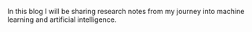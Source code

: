 In this blog I will be sharing research notes from my journey into machine learning and artificial intelligence.


<!-- Here you can say lots of fun things about your site.

Maybe say a some things about yourself.

Or maybe what you plan to blog about. -->
